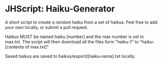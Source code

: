 # JHScript: Haiku-Generator
A short script to create a random haiku from a set of haikus. Feel free to add your own locally, or submit a pull request.


Haikus MUST be named haiku [number] and the max number is set in max.txt.
The script will then download all the files form "haiku-1" to "haiku-[contents of max.txt]"
  
  
 Saved haikus are saved to haikus/export/[haiku-name].txt locally.
 
